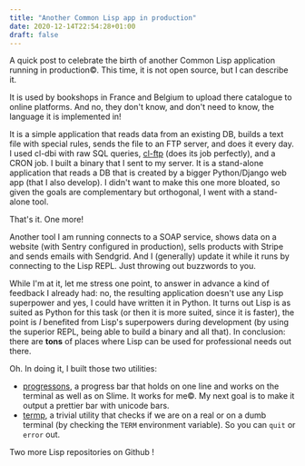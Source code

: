 ```yaml
---
title: "Another Common Lisp app in production"
date: 2020-12-14T22:54:28+01:00
draft: false
---
```


A quick post to celebrate the birth of another Common Lisp application
running in production©. This time, it is not open source, but I can describe it.

It is used by bookshops in France and Belgium to upload there catalogue to online
platforms. And no, they don't know, and don't need to know, the
language it is implemented in!

It is a simple application that reads data from an existing DB, builds
a text file with special rules, sends the file to an FTP server, and
does it every day. I used cl-dbi with raw SQL queries,
[cl-ftp](https://github.com/pinterface/cl-ftp) (does its job perfectly), and a CRON job. I
built a binary that I sent to my server. It is a stand-alone
application that reads a DB that is created by a bigger Python/Django
web app (that I also develop). I didn't want to make this one more
bloated, so given the goals are complementary but orthogonal, I went
with a stand-alone tool.

That's it. One more!

Another tool I am running connects to a SOAP service, shows data on a website (with Sentry configured in production), sells products with Stripe and sends emails with Sendgrid. And I (generally) update it while it runs by connecting to the Lisp REPL. Just throwing out buzzwords to you.

While I'm at it, let me stress one point, to answer in advance a kind
of feedback I already had: no, the resulting application doesn't use
any Lisp superpower and yes, I could have written it in Python. It
turns out Lisp is as suited as Python for this task (or then it is
more suited, since it is faster), the point is *I* benefited from Lisp's
superpowers during development (by using the superior REPL, being able
to build a binary and all that). In conclusion: there are **tons** of
places where Lisp can be used for professional needs out there.

Oh. In doing it, I built those two utilities:

- [progressons](https://github.com/vindarel/progressons), a progress bar that holds on one line and works on the terminal as well as on Slime. It works for me©. My next goal is to make it output a prettier bar with unicode bars.
- [termp](https://github.com/vindarel/termp), a trivial utility that checks if we are on a real or on a dumb terminal (by checking the `TERM` environment variable). So you can `quit` or `error` out.

Two more Lisp repositories on Github !
